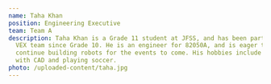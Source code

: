 ```yaml
---
name: Taha Khan
position: Engineering Executive
team: Team A
description: Taha Khan is a Grade 11 student at JFSS, and has been part of the
  VEX team since Grade 10. He is an engineer for 82050A, and is eager to
  continue building robots for the events to come. His hobbies include working
  with CAD and playing soccer.
photo: /uploaded-content/taha.jpg
---
```

